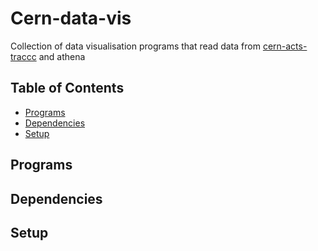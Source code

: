 # Cern-data-vis
Collection of data visualisation programs that read data from [cern-acts-traccc](https://github.com/acts-project/traccc) and athena

## Table of Contents
* [Programs](#Programs)
* [Dependencies](#Dependencies)
* [Setup](#Setup)

## Programs

## Dependencies

## Setup
